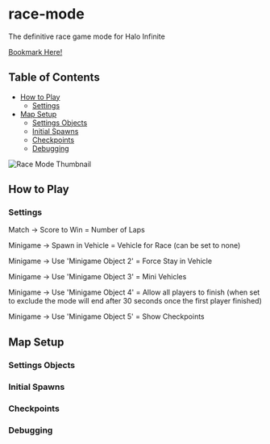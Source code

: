 # race-mode
The definitive race game mode for Halo Infinite

[Bookmark Here!](https://www.halowaypoint.com/en-gb/halo-infinite/ugc/modes/6ff26100-5290-4499-b51e-34e2a93de059)

## Table of Contents
- [How to Play](#how-to-play)
  - [Settings](#settings)
- [Map Setup](#map-setup)
  - [Settings Objects](#settings-objects)
  - [Initial Spawns](#initial-spawns)
  - [Checkpoints](#checkpoints)
  - [Debugging](#debugging)



![Race Mode Thumbnail](https://blobs-infiniteugc.svc.halowaypoint.com/ugcstorage/ugcgamevariant/6ff26100-5290-4499-b51e-34e2a93de059/0d811590-42de-46a9-9650-1d222cc511fa/images/screenshot1.jpg)

## How to Play
### Settings
Match -> Score to Win = Number of Laps

Minigame -> Spawn in Vehicle = Vehicle for Race (can be set to none)

Minigame -> Use 'Minigame Object 2' = Force Stay in Vehicle

Minigame -> Use 'Minigame Object 3' = Mini Vehicles

Minigame -> Use 'Minigame Object 4' = Allow all players to finish (when set to exclude the mode will end after 30 seconds once the first player finished)

Minigame -> Use 'Minigame Object 5' = Show Checkpoints

## Map Setup
### Settings Objects
### Initial Spawns
### Checkpoints
### Debugging
